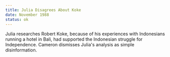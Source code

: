 ```yaml
---
title: Julia Disagrees About Koke
date: November 1988
status: ok
---
```

Julia researches Robert Koke, because of his experiences with Indonesians running a hotel in Bali, had supported the Indonesian struggle for Independence. Cameron dismisses Julia's analysis as simple disinformation. 